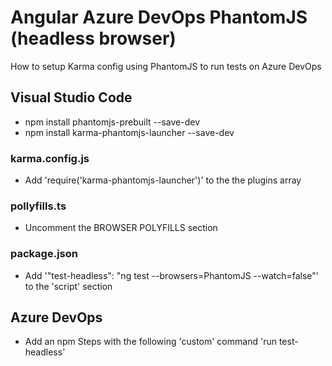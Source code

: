 # Angular Azure DevOps PhantomJS (headless browser)
How to setup Karma config using PhantomJS to run tests on Azure DevOps

## Visual Studio Code
- npm install phantomjs-prebuilt --save-dev
- npm install karma-phantomjs-launcher --save-dev

### karma.config.js
- Add 'require('karma-phantomjs-launcher')' to the the plugins array

### pollyfills.ts
- Uncomment the BROWSER POLYFILLS section

### package.json
- Add '"test-headless": "ng test --browsers=PhantomJS --watch=false"' to the 'script' section

## Azure DevOps
- Add an npm Steps with the following 'custom' command 'run test-headless'
